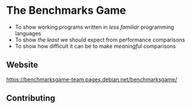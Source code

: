 The Benchmarks Game
===================

- To show working programs written in *less familiar* programming languages
- To show *the least* we should expect from performance comparisons
- To show how difficult it can be to make *meaningful* comparisons

Website
-------

https://benchmarksgame-team.pages.debian.net/benchmarksgame/

Contributing
------------


